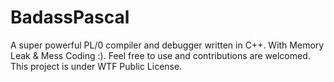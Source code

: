 # BadassPascal
A super powerful PL/0 compiler and debugger written in C++. With Memory Leak & Mess Coding :). Feel free to use and contributions are welcomed.
This project is under WTF Public License.
